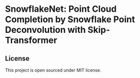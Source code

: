 # SnowflakeNet: Point Cloud Completion by Snowflake Point Deconvolution with Skip-Transformer


## License
This project is open sourced under MIT license.
